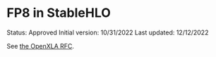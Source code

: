 # FP8 in StableHLO

Status: Approved
Initial version: 10/31/2022
Last updated: 12/12/2022

See [the OpenXLA RFC](https://github.com/openxla/xla/discussions/22).
